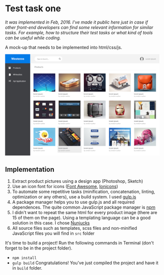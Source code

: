 # Test task one
*It was implemented in Feb, 2016. I've made it public here just in case if other front-end developers can find some relevant information for similar tasks. For example, how to structure their test tasks or what kind of tools can be useful while coding.*

A mock-up that needs to be implemented into html/css/js.

![Front end mock-up](./front-end-test.jpg)

## Implementation 
1. Extract product pictures using a design app (Photoshop, Sketch)
2. Use an icon font for icons ([Font Awesome](http://fontawesome.io/), [Ionicons](http://ionicons.com/))
3. To automate some repetitive tasks (minification, concatenation, linting, optimization or any others), use a build system. I used [gulp.js](https://gulpjs.com/)
4. A package manager helps you to use gulp.js and all required dependences. The quite common JavaScript package manager is [npm](https://www.npmjs.com/) 
5. I didn't want to repeat the same html for every product image (there are 15 of them on the page). Using a templating language can be a good solution in this case. I chose [Nunjucks](https://mozilla.github.io/nunjucks/)
6. All source files such as templates, scss files and non-minified JavaScript files you will find in `src` folder

It's time to build a project! Run the following commands in Terminal (don't forget to be in the project folder).
* `npm install`
* `gulp build`
Congratulations! You've just compiled the project and have it in `build` folder.

